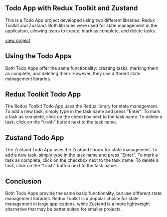## Todo App with Redux Toolkit and Zustand

This is a Todo App project developed using two different libraries: Redux Toolkit and Zustand. Both libraries were used for state management in the application, allowing users to create, mark as complete, and delete tasks.

[view project](https://todos-cyan-phi.vercel.app/)

## Using the Todo Apps

Both Todo Apps offer the same functionality: creating tasks, marking them as complete, and deleting them. However, they use different state management libraries.


## Redux Toolkit Todo App

The Redux Toolkit Todo App uses the Redux library for state management. To add a new task, simply type in the task name and press "Enter". To mark a task as complete, click on the checkbox next to the task name. To delete a task, click on the "trash" button next to the task name.

## Zustand Todo App

The Zustand Todo App uses the Zustand library for state management. To add a new task, simply type in the task name and press "Enter". To mark a task as complete, click on the checkbox next to the task name. To delete a task, click on the "trash" button next to the task name.


## Conclusion

Both Todo Apps provide the same basic functionality, but use different state management libraries. Redux Toolkit is a popular choice for state management in large applications, while Zustand is a more lightweight alternative that may be better suited for smaller projects.
